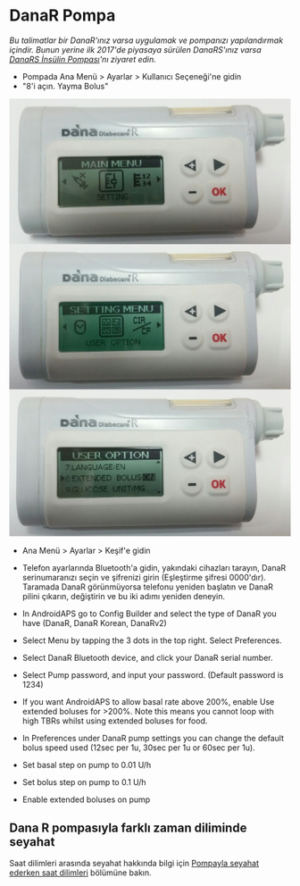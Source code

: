 # DanaR Pompa

*Bu talimatlar bir DanaR'ınız varsa uygulamak ve pompanızı yapılandırmak içindir. Bunun yerine ilk 2017'de piyasaya sürülen DanaRS'ınız varsa [DanaRS İnsülin Pompası](./DanaRS-Insulin-Pump)'nı ziyaret edin.*

* Pompada Ana Menü > Ayarlar > Kullanıcı Seçeneği'ne gidin
* "8'i açın. Yayma Bolus"

![DanaR pompa](../images/danar1.png)

* Ana Menü > Ayarlar > Keşif'e gidin
* Telefon ayarlarında Bluetooth'a gidin, yakındaki cihazları tarayın, DanaR serinumaranızı seçin ve şifrenizi girin (Eşleştirme şifresi 0000'dır). Taramada DanaR görünmüyorsa telefonu yeniden başlatın ve DanaR pilini çıkarın, değiştirin ve bu iki adımı yeniden deneyin.

* In AndroidAPS go to Config Builder and select the type of DanaR you have (DanaR, DanaR Korean, DanaRv2)

* Select Menu by tapping the 3 dots in the top right. Select Preferences.
* Select DanaR Bluetooth device, and click your DanaR serial number.
* Select Pump password, and input your password. (Default password is 1234)
* If you want AndroidAPS to allow basal rate above 200%, enable Use extended boluses for >200%. Note this means you cannot loop with high TBRs whilst using extended boluses for food.
* In Preferences under DanaR pump settings you can change the default bolus speed used (12sec per 1u, 30sec per 1u or 60sec per 1u).
* Set basal step on pump to 0.01 U/h
* Set bolus step on pump to 0.1 U/h
* Enable extended boluses on pump

## Dana R pompasıyla farklı zaman diliminde seyahat

Saat dilimleri arasında seyahat hakkında bilgi için [Pompayla seyahat ederken saat dilimleri](../Usage/Timezone-traveling#danarv2-danars) bölümüne bakın.